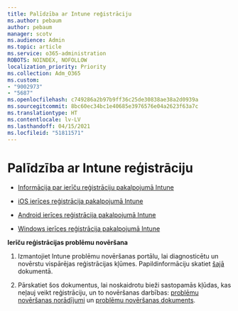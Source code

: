 ```yaml
---
title: Palīdzība ar Intune reģistrāciju
ms.author: pebaum
author: pebaum
manager: scotv
ms.audience: Admin
ms.topic: article
ms.service: o365-administration
ROBOTS: NOINDEX, NOFOLLOW
localization_priority: Priority
ms.collection: Adm_O365
ms.custom:
- "9002973"
- "5687"
ms.openlocfilehash: c749286a2b97b9ff36c25de30838ae38a2d0939a
ms.sourcegitcommit: 8bc60ec34bc1e40685e3976576e04a2623f63a7c
ms.translationtype: HT
ms.contentlocale: lv-LV
ms.lasthandoff: 04/15/2021
ms.locfileid: "51811571"
---
```

# <a name="help-with-intune-enrollment"></a>Palīdzība ar Intune reģistrāciju


- [Informācija par ierīču reģistrāciju pakalpojumā Intune](https://docs.microsoft.com/intune/device-enrollment)

- [iOS ierīces reģistrācija pakalpojumā Intune](https://docs.microsoft.com/intune/ios-enroll)

- [Android ierīces reģistrācija pakalpojumā Intune](https://docs.microsoft.com/intune/android-enroll)

- [Windows ierīces reģistrācija pakalpojumā Intune](https://docs.microsoft.com/intune/windows-enroll)

**Ierīču reģistrācijas problēmu novēršana**

1. Izmantojiet Intune problēmu novēršanas portālu, lai diagnosticētu un novērstu vispārējas reģistrācijas kļūmes. Papildinformāciju skatiet [šajā](https://docs.microsoft.com/intune/help-desk-operators) dokumentā.

2. Pārskatiet šos dokumentus, lai noskaidrotu bieži sastopamās kļūdas, kas neļauj veikt reģistrāciju, un to novēršanas darbības: [problēmu novēršanas norādījumi](https://support.microsoft.com/help/4469913/troubleshooting-windows-device-enrollment-problems-in-microsoft-intune) un [problēmu novēršanas dokuments](https://docs.microsoft.com/intune/troubleshoot-device-enrollment-in-intune).